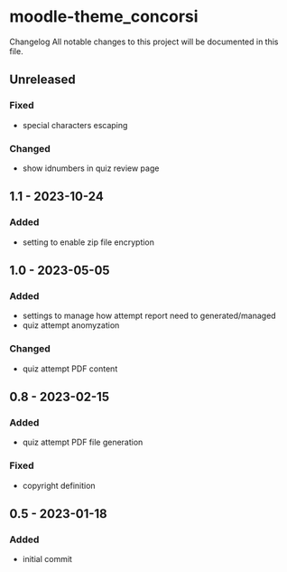 moodle-theme_concorsi
=========================

Changelog
All notable changes to this project will be documented in this file.

## Unreleased
### Fixed
- special characters escaping

### Changed
- show idnumbers in quiz review page

## 1.1 - 2023-10-24
### Added
- setting to enable zip file encryption

## 1.0 - 2023-05-05
### Added
- settings to manage how attempt report need to generated/managed
- quiz attempt anomyzation

### Changed
- quiz attempt PDF content

## 0.8 - 2023-02-15
### Added
- quiz attempt PDF file generation 

### Fixed
- copyright definition

## 0.5 - 2023-01-18
### Added
- initial commit

